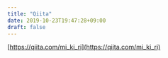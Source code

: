 ```yaml
---
title: "Qiita"
date: 2019-10-23T19:47:28+09:00
draft: false
---
```


[https://qiita.com/mi_ki_ri](https://qiita.com/mi_ki_ri)